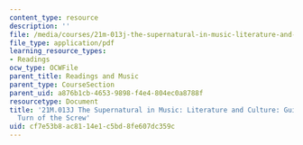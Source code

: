 ```yaml
---
content_type: resource
description: ''
file: /media/courses/21m-013j-the-supernatural-in-music-literature-and-culture-fall-2013/cf7e53b8ac8114e1c5bd8fe607dc359c_MIT21M_013JF13_Gde_fr_Brten.pdf
file_type: application/pdf
learning_resource_types:
- Readings
ocw_type: OCWFile
parent_title: Readings and Music
parent_type: CourseSection
parent_uid: a876b1cb-4653-9898-f4e4-804ec0a8788f
resourcetype: Document
title: '21M.013J The Supernatural in Music: Literature and Culture: Guide for Britten''s
  Turn of the Screw'
uid: cf7e53b8-ac81-14e1-c5bd-8fe607dc359c
---
```

